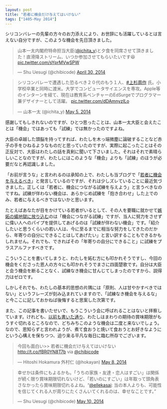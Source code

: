 ```yaml
---
layout: post
title: "若者に機会だけ与えてはいけない"
tags: ["1405-May 2014"]
---
```


シリコンバレーの先輩の方々のお力添えにより、お世辞にも活躍しているとは言えない自分ですが、このような機会を先日頂きました。

<blockquote class="twitter-tweet" lang="en"><p>山本一太内閣府特命担当大臣(<a href="https://twitter.com/ichita_y">@ichita_y</a>)と夕食を同席させて頂きました！直滑降ストリーム、いつか参加させてもらいたいです😆 <a href="http://t.co/sYprMVwSPW">pic.twitter.com/sYprMVwSPW</a></p>&mdash; Shu Uesugi (@chibicode) <a href="https://twitter.com/chibicode/statuses/461365618206191616">April 30, 2014</a></blockquote>

<blockquote class="twitter-tweet" lang="en"><p>シリコンバレーで遭遇した恐るべき２０代のもう１人、<a href="https://twitter.com/search?q=%23%E4%B8%8A%E6%9D%89%E5%91%A8%E4%BD%9C&amp;src=hash">#上杉周作</a> 氏。小学校卒業と同時に渡米。大学でコンピュータサイエンスを専攻。Apple等のインターンを経て、現在は教育系ベンチャーのEdSurgeでプログラマー兼デザイナーとして活躍。 <a href="http://t.co/dDAmnyzILo">pic.twitter.com/dDAmnyzILo</a></p>&mdash; 山本一太 (@ichita_y) <a href="https://twitter.com/ichita_y/statuses/463341507420762113">May 5, 2014</a></blockquote>

感謝してもしきれないのですが、ひとつ思ったことは、山本一太大臣と会えたことは「機会」ではあっても「試練」では無かったのですよね。

大臣の卓越した頭脳を持ってすれば、わたしを木っ端微塵に論破することなど赤子の手をひねるようなものだと思っていたのですが、実際に起こったことはその正反対で、大臣はわたしの話を真剣に聞いて下さいました。それはそれで素晴らしいことなのですが、わたしにはこのような「機会」よりも「試練」のほうが必要だなと再認識しました。

「お前が言うな」と言われるのは承知の上で、わたしも当ブログで「[若者に機会を与えるべき](/japan/)」と発言しているのですが、それは少しズレていることに最近気づきました。正しくは「若者に、機会につながる試練を与えよう」と言うべきなのですね。試練が伴わない機会は、あらかじめ試練を「抱き合わせ」した上でのみ、若者に与えるべきではないかと思います。

たとえばあなたが目をかけている若者がいるとして、その人を要職に就かせて[嫉妬の蟻地獄に放り込む](http://ameblo.jp/shibuya/entry-11816336869.html)のは「機会につながる試練」ですが、当人に努力をさせずに偉い人へのパイプを提供してあげるのは「試練が伴わない機会」です。「紹介したいと思うくらいの若い人は、今に至るまでに相当な努力をしてきたのだから、年寄りの自分にできることはしてあげたい」と言い訳することもできるかもしれません。それでも、できればその「年寄りの自分にできること」に試練をプラスアルファすべきです。

こういうことを書いてしまうと、わたしを妬む方にも叩かれそうですし、今回の機会をくださった恩人の方々にも叩かれそうでまさに四面楚歌です。自分は大臣と会う機会を断ることなく、試練なき機会に甘んじてしまったのですから、説得力はゼロです。

しかしそれでも、わたしの基本的思想の片隅には「原則、人は甘やかすべきではない」というフレーズが刻み込まれていますので、「試練なき機会を与えるな」と今ここに記しておかねば後悔すると思案した次第です。

また、この記事を書いたせいで、もうこういう会に呼ばれることはないと拝察しています。けれども、[以前も書いた通り](http://naze.chibicode.com/why-blog/)、わたしはまわりの期待の賞味期限がもうすぐ切れるところなので、どちみちこのような機会は二度と来ないでしょう。なので、恩知らずと言われようが、煮て食おうと焼いて食おうとお好きなようにという心構えを保ちつつ、迫り来る平凡な毎日に臨む所存でございます。

<blockquote class="twitter-tweet" lang="en"><p>今回も面白い&gt;&gt; 若者に機会だけ与えてはいけない <a href="http://t.co/fBR0YN8T7b">http://t.co/fBR0YN8T7b</a> via <a href="https://twitter.com/chibicode">@chibicode</a></p>&mdash; Hitoshi Hokamura 外村仁 (@hokayan) <a href="https://twitter.com/hokayan/statuses/464439078679638016">May 8, 2014</a></blockquote>

<blockquote class="twitter-tweet" lang="en"><p>幸せかは条件にもよるかも。「うちの家族・友達・恋人はすごい」は関係が続く限り賞味期限切れないけど、「若いのにすごい」は年取って頭角表さなかったら賞味期限切れるよね。“<a href="https://twitter.com/ellekasai">@ellekasai</a>: 当の本人よりも、可能性を信じてくれる人が周りにたくさんいてくれるのは、幸せなことです。”</p>&mdash; Shu Uesugi (@chibicode) <a href="https://twitter.com/chibicode/statuses/465155850018258944">May 10, 2014</a></blockquote>
